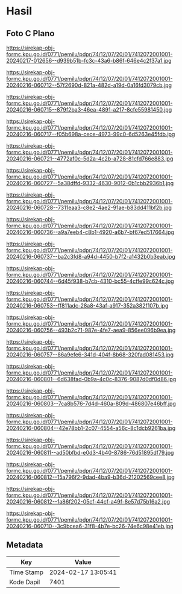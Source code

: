 # Hasil

## Foto C Plano

https://sirekap-obj-formc.kpu.go.id/0771/pemilu/pdpr/74/12/07/20/01/7412072001001-20240217-012656--d939b51b-fc3c-43a6-b86f-646e4c2f37a1.jpg

https://sirekap-obj-formc.kpu.go.id/0771/pemilu/pdpr/74/12/07/20/01/7412072001001-20240216-060712--57f2690d-821a-482d-a19d-0a16fd3079cb.jpg

https://sirekap-obj-formc.kpu.go.id/0771/pemilu/pdpr/74/12/07/20/01/7412072001001-20240216-060715--879f2ba3-46ea-4891-a217-8cfe55981450.jpg

https://sirekap-obj-formc.kpu.go.id/0771/pemilu/pdpr/74/12/07/20/01/7412072001001-20240216-060717--f05b698a-cece-4973-99c0-6d5263e45fdb.jpg

https://sirekap-obj-formc.kpu.go.id/0771/pemilu/pdpr/74/12/07/20/01/7412072001001-20240216-060721--4772af0c-5d2a-4c2b-a728-81cfd766e883.jpg

https://sirekap-obj-formc.kpu.go.id/0771/pemilu/pdpr/74/12/07/20/01/7412072001001-20240216-060727--5a38dffd-9332-4630-9012-0b1cbb2936b1.jpg

https://sirekap-obj-formc.kpu.go.id/0771/pemilu/pdpr/74/12/07/20/01/7412072001001-20240216-060728--7311eaa3-c8e2-4ae2-91ae-b83dd411bf2b.jpg

https://sirekap-obj-formc.kpu.go.id/0771/pemilu/pdpr/74/12/07/20/01/7412072001001-20240216-060736--a9a7eeb4-c8b1-4920-a6b7-bf67ed517664.jpg

https://sirekap-obj-formc.kpu.go.id/0771/pemilu/pdpr/74/12/07/20/01/7412072001001-20240216-060737--ba2c3fd8-a94d-4450-b7f2-a1432b0b3eab.jpg

https://sirekap-obj-formc.kpu.go.id/0771/pemilu/pdpr/74/12/07/20/01/7412072001001-20240216-060744--6d45f938-b7cb-4310-bc55-4cffe99c624c.jpg

https://sirekap-obj-formc.kpu.go.id/0771/pemilu/pdpr/74/12/07/20/01/7412072001001-20240216-060753--ff811adc-28a8-43af-a917-352a382f107b.jpg

https://sirekap-obj-formc.kpu.go.id/0771/pemilu/pdpr/74/12/07/20/01/7412072001001-20240216-060756--493b2c71-987e-4fe7-aea9-856ee096b9ea.jpg

https://sirekap-obj-formc.kpu.go.id/0771/pemilu/pdpr/74/12/07/20/01/7412072001001-20240216-060757--86a9efe6-341d-404f-8b68-320fad081453.jpg

https://sirekap-obj-formc.kpu.go.id/0771/pemilu/pdpr/74/12/07/20/01/7412072001001-20240216-060801--6d638fad-0b9a-4c0c-8376-9087d0df0d86.jpg

https://sirekap-obj-formc.kpu.go.id/0771/pemilu/pdpr/74/12/07/20/01/7412072001001-20240216-060803--7ca8b576-7d4d-460a-809d-486807e46bff.jpg

https://sirekap-obj-formc.kpu.go.id/0771/pemilu/pdpr/74/12/07/20/01/7412072001001-20240216-060804--42e78bb1-2c07-4554-a56c-8c1dcb9261ba.jpg

https://sirekap-obj-formc.kpu.go.id/0771/pemilu/pdpr/74/12/07/20/01/7412072001001-20240216-060811--ad50bfbd-e0d3-4b40-8786-76d51895df79.jpg

https://sirekap-obj-formc.kpu.go.id/0771/pemilu/pdpr/74/12/07/20/01/7412072001001-20240216-060812--15a796f2-9dad-4ba9-b36d-21202569cee8.jpg

https://sirekap-obj-formc.kpu.go.id/0771/pemilu/pdpr/74/12/07/20/01/7412072001001-20240216-060812--1a86f202-05cf-44cf-a49f-8e57d75b16a2.jpg

https://sirekap-obj-formc.kpu.go.id/0771/pemilu/pdpr/74/12/07/20/01/7412072001001-20240216-060710--3c9bcea6-31f8-4b7e-bc26-74e6c98e41eb.jpg


## Metadata

| Key        | Value               |
| ---------- | ------------------- |
| Time Stamp | 2024-02-17 13:05:41 |
| Kode Dapil | 7401                |



